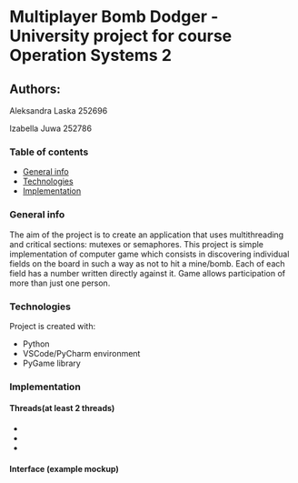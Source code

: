 # Multiplayer Bomb Dodger - University project for course Operation Systems 2
## Authors:
Aleksandra Laska 252696

Izabella Juwa 252786
### Table of contents
* [General info](#general-info)
* [Technologies](#technologies)
* [Implementation](#implementation)

### General info
The aim of the project is to create an application that uses multithreading and critical sections: mutexes or semaphores.
This project is simple implementation of computer game which consists in discovering individual fields on the board in such a way as not to hit a mine/bomb. Each of each field has a number written directly against it. Game allows participation of more than just one person. 
	
### Technologies
Project is created with:
* Python 
* VSCode/PyCharm environment
* PyGame library
	
### Implementation
#### Threads(at least 2 threads)
*
*
*
#### Interface (example mockup)
